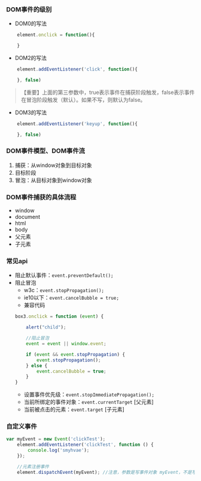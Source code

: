 

### DOM事件的级别
* DOM0的写法
```javascript
    element.onclick = function(){

    }
```
* DOM2的写法
```javascript
    element.addEventListener('click', function(){

    }, false)
```
>【重要】上面的第三参数中，true表示事件在捕获阶段触发，false表示事件在冒泡阶段触发（默认）。如果不写，则默认为false。

* DOM3的写法
```javascript
    element.addEventListener('keyup', function(){

    }, false)
```
### DOM事件模型、DOM事件流
1. 捕获：从window对象到目标对象
2. 目标阶段
3. 冒泡：从目标对象到window对象
### DOM事件捕获的具体流程
* window
* document
* html
* body
* 父元素
* 子元素
### 常见api
* 阻止默认事件：`event.preventDefault();`
* 阻止冒泡
    * w3c：`event.stopPropagation();`
    * ie10以下：`event.cancelBubble = true;`
    * 兼容代码
    ```javascript
    box3.onclick = function (event) {

        alert("child");

        //阻止冒泡
        event = event || window.event;

        if (event && event.stopPropagation) {
            event.stopPropagation();
        } else {
            event.cancelBubble = true;
        }
    }
    ```
    * 设置事件优先级：`event.stopImmediatePropagation();`
    * 当前所绑定的事件对象：`event.currentTarget` [父元素]
    * 当前被点击的元素：`event.target` [子元素]

### 自定义事件
```javascript
var myEvent = new Event('clickTest');
    element.addEventListener('clickTest', function () {
        console.log('smyhvae');
    });

	//元素注册事件
    element.dispatchEvent(myEvent); //注意，参数是写事件对象 myEvent，不是写 事件名 clickTest
```
